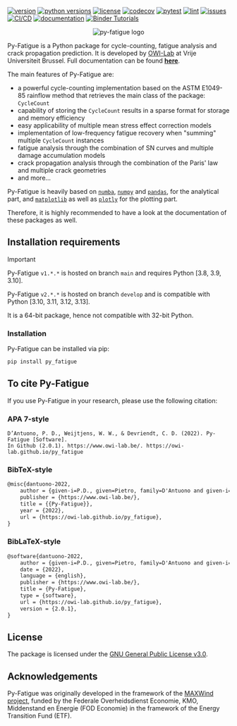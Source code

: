 [![version](https://img.shields.io/pypi/v/py_fatigue)](https://pypi.org/project/py-fatigue/)
[![python versions](https://img.shields.io/pypi/pyversions/py_fatigue)](https://pypi.org/project/py-fatigue/)
[![license](https://img.shields.io/github/license/owi-lab/py_fatigue)](https://github.com/OWI-Lab/py_fatigue/blob/main/LICENSE)
[![codecov](https://codecov.io/gh/OWI-Lab/py_fatigue/branch/develop/graph/badge.svg?token=CM4H0C3LVY)](https://codecov.io/gh/OWI-Lab/py_fatigue)
[![pytest](https://img.shields.io/github/actions/workflow/status/owi-lab/py_fatigue/ci.yml?label=pytest)](https://github.com/OWI-Lab/py_fatigue/actions/workflows/ci.yml)
[![lint](https://img.shields.io/github/actions/workflow/status/owi-lab/py_fatigue/ci.yml?label=lint)](https://github.com/OWI-Lab/py_fatigue/actions/workflows/ci.yml)
[![issues](https://img.shields.io/github/issues/owi-lab/py_fatigue)](https://github.com/OWI-Lab/py_fatigue/issues)
[![CI/CD](https://github.com/OWI-Lab/py_fatigue/actions/workflows/cd.yml/badge.svg)](https://github.com/OWI-Lab/py_fatigue/actions/workflows/cd.yml)
[![documentation](https://github.com/OWI-Lab/py_fatigue/actions/workflows/pages/pages-build-deployment/badge.svg?label=docs)](https://owi-lab.github.io/py_fatigue/)
[![Binder Tutorials](https://mybinder.org/badge_logo.svg)](https://mybinder.org/v2/gh/OWI-Lab/py-fatigue-tutorials/HEAD)

<!-- Insert the py-fatigue logo here -->
<p align="center">
  <img src="https://owi-lab.github.io/py_fatigue/_static/py-fatigue-logo-with-name.png" alt="py-fatigue logo" width="height"/>
</p>

Py-Fatigue is a Python package for cycle-counting, fatigue analysis and crack propagation prediction. It is developed by [OWI-Lab](https://www.owi-lab.be/) at Vrije Universiteit Brussel. Full documentation can be found [**here**](https://owi-lab.github.io/py_fatigue/).

The main features of Py-Fatigue are:
- a powerful cycle-counting implementation based on the ASTM E1049-85 rainflow method that retrieves the main class of the package: ``CycleCount``
- capability of storing the ``CycleCount`` results in a sparse format for storage and memory efficiency
- easy applicability of multiple mean stress effect correction models
- implementation of low-frequency fatigue recovery when "summing" multiple ``CycleCount`` instances
- fatigue analysis through the combination of SN curves and multiple damage accumulation models
- crack propagation analysis through the combination of the Paris' law and multiple crack geometries
- and more...

Py-Fatigue is heavily based on [``numba``](https://numba.pydata.org/), [``numpy``](https://numpy.org/) and [``pandas``](https://pandas.pydata.org/), for the analytical part, and [``matplotlib``](https://matplotlib.org/) as well as [``plotly``](https://plotly.com/python/) for the plotting part.

Therefore, it is highly recommended to have a look at the documentation of these packages as well.

## Installation requirements

> [!IMPORTANT]  
> Py-Fatigue `v1.*.*` is hosted on branch `main` and requires Python [3.8, 3.9, 3.10].
>
> Py-Fatigue `v2.*.*` is hosted on branch `develop` and is compatible with Python [3.10, 3.11, 3.12, 3.13].
>
> It is a 64-bit package, hence not compatible with 32-bit Python.

### Installation

Py-Fatigue can be installed via pip:

```bash
pip install py_fatigue
```

## To cite Py-Fatigue

If you use Py-Fatigue in your research, please use the following citation:

### APA 7-style

```
D’Antuono, P. D., Weijtjens, W. W., & Devriendt, C. D. (2022). Py-Fatigue [Software].
In Github (2.0.1). https://www.owi-lab.be/. https://owi-lab.github.io/py_fatigue
```

### BibTeX-style

```tex
@misc{dantuono-2022,
	author = {given-i=P.D., given=Pietro, family=D'Antuono and given-i=W.W., given=Wout, family=Weijtjens and given-i=C.D., given=Christof, family=Devriendt},
	publisher = {https://www.owi-lab.be/},
	title = {{Py-Fatigue}},
	year = {2022},
	url = {https://owi-lab.github.io/py_fatigue},
}
```

### BibLaTeX-style

```tex
@software{dantuono-2022,
	author = {given-i=P.D., given=Pietro, family=D'Antuono and given-i=W.W., given=Wout, family=Weijtjens and given-i=C.D., given=Christof, family=Devriendt},
	date = {2022},
	language = {english},
	publisher = {https://www.owi-lab.be/},
	title = {Py-Fatigue},
	type = {software},
	url = {https://owi-lab.github.io/py_fatigue},
	version = {2.0.1},
}
```

## License

The package is licensed under the [GNU General Public License v3.0](https://www.gnu.org/licenses/gpl-3.0.en.html).

## Acknowledgements

Py-Fatigue was originally developed in the framework of the [MAXWind project](https://www.owi-lab.be/maxwind/), funded by the Federale Overheidsdienst Economie, KMO, Middenstand en Energie (FOD Economie) in the framework of the Energy Transition Fund (ETF).
